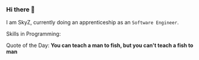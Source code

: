 ### Hi there 👋
I am SkyZ, currently doing an apprenticeship as an `Software Engineer`.

Skills in Programming:

Quote of the Day: **You can teach a man to fish, but you can't teach a fish to man**
